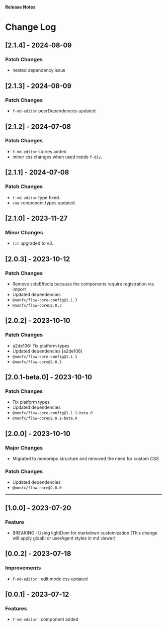 <h4 className="margin-btm-8">Release Notes</h4>

# Change Log

## [2.1.4] - 2024-08-09

### Patch Changes

- nested dependency issue

## [2.1.3] - 2024-08-09

### Patch Changes

- `f-md-editor` peerDependencies updated.

## [2.1.2] - 2024-07-08

### Patch Changes

- `f-md-editor` stories added.
- minor css changes when used inside `f-div`.

## [2.1.1] - 2024-07-08

### Patch Changes

- `f-md-editor` type fixed.
- `vue` component types updated.

## [2.1.0] - 2023-11-27

### Minor Changes

- `lit` upgraded to v3.

## [2.0.3] - 2023-10-12

### Patch Changes

- Remove sideEffects because the components require registration via import
- Updated dependencies
- `@nonfx/flow-core-config@1.1.3`
- `@nonfx/flow-core@2.0.3`

## [2.0.2] - 2023-10-10

### Patch Changes

- a2de106: Fix platform types
- Updated dependencies [a2de106]
- `@nonfx/flow-core-config@1.1.1`
- `@nonfx/flow-core@2.0.1`

## [2.0.1-beta.0] - 2023-10-10

### Patch Changes

- Fix platform types
- Updated dependencies
- `@nonfx/flow-core-config@1.1.1-beta.0`
- `@nonfx/flow-core@2.0.1-beta.0`

## [2.0.0] - 2023-10-10

### Major Changes

- Migrated to monorepo structure and removed the need for custom CSS

### Patch Changes

- Updated dependencies
- `@nonfx/flow-core@2.0.0`
<hr className="margin-btm-32" />

## [1.0.0] - 2023-07-20

### Feature

- BREAKING : Using lightDom for markdown customization (This change will apply gloabl or userAgent styles in md viewer)

## [0.0.2] - 2023-07-18

### Improvements

- `f-md-editor` : edit mode css updated

## [0.0.1] - 2023-07-12

### Features

- `f-md-editor` : component added
